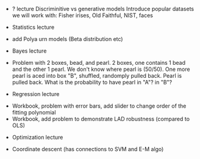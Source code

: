 * ? lecture
Discriminitive vs generative models
Introduce popular datasets we will work with: Fisher irises, Old Faithful, NIST, faces

* Statistics lecture
- add Polya  urn models (Beta distribution etc)

* Bayes lecture
- Problem with 2 boxes, bead, and pearl. 2 boxes, one contains 1 bead and the other 1 pearl. We don't know where pearl is (50/50). One more pearl is aced into box "B", shuffled, randomply pulled back. Pearl is pulled back. What is the probability to have pearl in "A"? in "B"?

* Regression lecture
- Workbook, problem with error bars, add slider to change order of the fitting polynomial
- Workbook, add problem to demonstrate LAD robustness (compared to OLS)

* Optimization lecture
- Coordinate descent (has connections to SVM and E-M algo)
